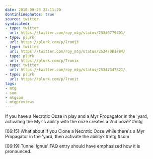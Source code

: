 ```yaml
---
date: 2010-09-23 22:11:29
dontinlinephotos: true
source: twitter
syndicated:
- type: twitter
  url: https://twitter.com/roy_mtg/status/25346779491/
- type: plurk
  url: https://plurk.com/p/7runj3
- type: twitter
  url: https://twitter.com/roy_mtg/status/25347061784/
- type: plurk
  url: https://plurk.com/p/7runix
- type: twitter
  url: https://twitter.com/roy_mtg/status/25347347821/
- type: plurk
  url: https://plurk.com/p/7runit
tags:
- mtg
- som
- mtgsom
- mtgpreviews
---
```


If you have a Necrotic Ooze in play and a Myr Propagator in the 'yard, activating the Myr's ability with the ooze creates a 2nd ooze? #mtg

<time>[06:15]</time> What about if you Clone a Necrotic Ooze while there's a Myr Propagator in the 'yard, then activate the ability? #mtg #som

<time>[06:19]</time> Tunnel Ignus' FAQ entry should have emphasized how it is pronounced.